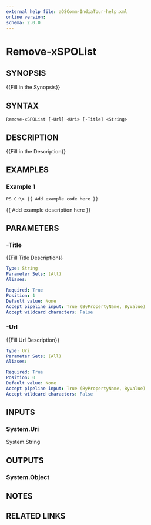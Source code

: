 ```yaml
---
external help file: aOSComm-IndiaTour-help.xml
online version: 
schema: 2.0.0
---
```


# Remove-xSPOList

## SYNOPSIS
{{Fill in the Synopsis}}

## SYNTAX

```
Remove-xSPOList [-Url] <Uri> [-Title] <String>
```

## DESCRIPTION
{{Fill in the Description}}

## EXAMPLES

### Example 1
```
PS C:\> {{ Add example code here }}
```

{{ Add example description here }}

## PARAMETERS

### -Title
{{Fill Title Description}}

```yaml
Type: String
Parameter Sets: (All)
Aliases: 

Required: True
Position: 1
Default value: None
Accept pipeline input: True (ByPropertyName, ByValue)
Accept wildcard characters: False
```

### -Url
{{Fill Url Description}}

```yaml
Type: Uri
Parameter Sets: (All)
Aliases: 

Required: True
Position: 0
Default value: None
Accept pipeline input: True (ByPropertyName, ByValue)
Accept wildcard characters: False
```

## INPUTS

### System.Uri
System.String


## OUTPUTS

### System.Object

## NOTES

## RELATED LINKS

